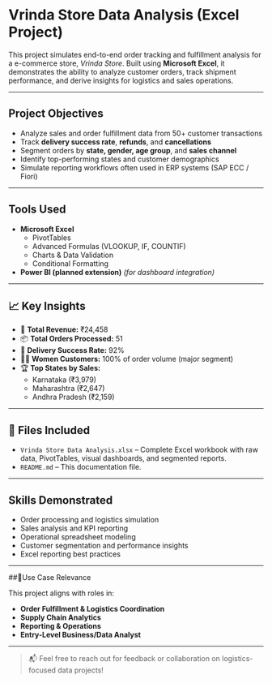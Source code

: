 # Vrinda Store Data Analysis (Excel Project)

This project simulates end-to-end order tracking and fulfillment analysis for a e-commerce store, *Vrinda Store*. Built using **Microsoft Excel**, it demonstrates the ability to analyze customer orders, track shipment performance, and derive insights for logistics and sales operations.

---

## Project Objectives

- Analyze sales and order fulfillment data from 50+ customer transactions
- Track **delivery success rate**, **refunds**, and **cancellations**
- Segment orders by **state, gender, age group**, and **sales channel**
- Identify top-performing states and customer demographics
- Simulate reporting workflows often used in ERP systems (SAP ECC / Fiori)

---

## Tools Used

- **Microsoft Excel**  
  - PivotTables  
  - Advanced Formulas (VLOOKUP, IF, COUNTIF)  
  - Charts & Data Validation  
  - Conditional Formatting  
- **Power BI (planned extension)** *(for dashboard integration)*

---

## 📈 Key Insights

- 💸 **Total Revenue:** ₹24,458  
- 📦 **Total Orders Processed:** 51  
- 🚚 **Delivery Success Rate:** 92%  
- 👩‍💼 **Women Customers:** 100% of order volume (major segment)  
- 🏆 **Top States by Sales:**  
  - Karnataka (₹3,979)  
  - Maharashtra (₹2,647)  
  - Andhra Pradesh (₹2,159)  

---

## 📁 Files Included

- `Vrinda Store Data Analysis.xlsx` – Complete Excel workbook with raw data, PivotTables, visual dashboards, and segmented reports.
- `README.md` – This documentation file.

---

## Skills Demonstrated

- Order processing and logistics simulation  
- Sales analysis and KPI reporting  
- Operational spreadsheet modeling  
- Customer segmentation and performance insights  
- Excel reporting best practices

---

##📌Use Case Relevance

This project aligns with roles in:
- **Order Fulfillment & Logistics Coordination**
- **Supply Chain Analytics**
- **Reporting & Operations**
- **Entry-Level Business/Data Analyst**

---

> 📬 Feel free to reach out for feedback or collaboration on logistics-focused data projects!
